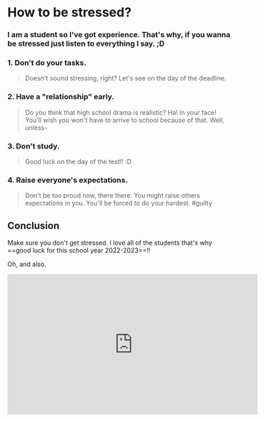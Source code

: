 # **How to be stressed?**

### I am a student so I've got experience. That's why, if you wanna be stressed just listen to everything I say. ;D

### 1. Don't do your tasks.
> Doesn't sound stressing, right? Let's see on the day of the deadline.

### 2. Have a "relationship" early.
> Do you think that high school drama is realistic? Ha! In your face! You'll wish you won't have to arrive to school because of that. Well, unless-

### 3. Don't study.
> Good luck on the day of the test!! :D

### 4. Raise everyone's expectations.
> Don't be too proud now, there there. You might raise others expectations in you. You'll be forced to do your hardest. #guilty

## Conclusion
Make sure you don't get stressed. I love all of the students that's why ==good luck for this school year 2022-2023==!!

Oh, and also.
<iframe width="560" height="315" src="https://www.youtube.com/embed/XLw9WJrMBuk" title="YouTube video player" frameborder="0" allow="accelerometer; autoplay; clipboard-write; encrypted-media; gyroscope; picture-in-picture" allowfullscreen></iframe>

